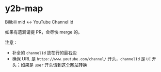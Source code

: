 # y2b-map

Bilibili mid ↔ YouTube Channel Id

如果有遗漏请提 PR，会尽快 merge 的。

注意：
- 补全的 `channelId` 放在行的最右边
- 确保 URL 是 `https://www.youtube.com/channel/` 开头，`channelId` 是 `UC` 开头；如果是 `user` 开头请到[这个网站](https://commentpicker.com/youtube-channel-id.php)转换

